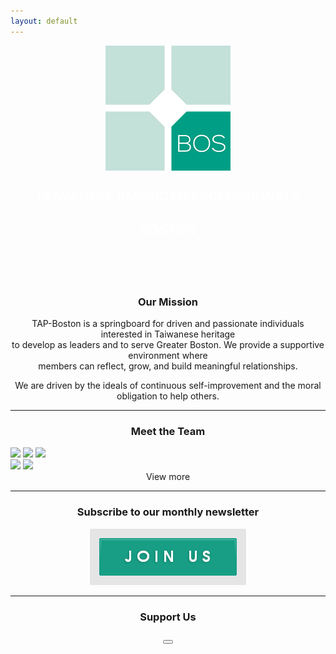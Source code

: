 ```yaml
---
layout: default
---
```

<p align="center">
   <img src="assets/images/tap-logo.png" align="middle">
</p>

<center>
  <h2 style="color:white;">TAIWANESE AMERICAN PROFESSIONALS</h2>
  <h2 style="color:white;"><b>BOSTON</b></h2>
  <br/>
  <br/>
  <br/>
</center>

<center>
  <h3>Our Mission</h3>
</center>

<p align="center">
TAP-Boston is a springboard for driven and passionate individuals interested in Taiwanese heritage<br/>
to develop as leaders and to serve Greater Boston. We provide a supportive environment where<br/>
members can reflect, grow, and build meaningful relationships.
</p>

<p align="center">
We are driven by the ideals of continuous self-improvement and the moral obligation to help others.
</p>

***

<center>
  <h3>Meet the Team</h3>
</center>

<img src="{{ site.baseurl }}/assets/images/team-chyi-shin.png"/>
<img src="{{ site.baseurl }}/assets/images/team-karl.png"/>
<img src="{{ site.baseurl }}/assets/images/team-lloyd.png"/>
<br/>
<img src="{{ site.baseurl }}/assets/images/team-li-ming.png"/>
<img src="{{ site.baseurl }}/assets/images/team-anthony.png"/>
<br/>

<center>
  <a>View more</a>
</center>

***

<center>
  <h3>Subscribe to our monthly newsletter</h3>
  <a href="#mailmunch-pop-121032" class="subscribeButton">
     <img src="/assets/images/join-us-button.png">
  </a>
</center>

***

<center>
  <h3>Support Us</h3>
    <a href="https://www.paypal.me/tapbos">
      <button class="donate-button"></button>
    </a>
</center>